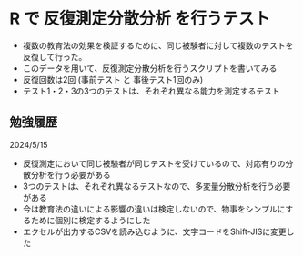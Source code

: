 
# R で 反復測定分散分析 を行うテスト
- 複数の教育法の効果を検証するために、同じ被験者に対して複数のテストを反復して行った。
- このデータを用いて、反復測定分散分析を行うスクリプトを書いてみる
- 反復回数は2回 (事前テスト と 事後テスト1回のみ)
- テスト1・2・3の3つのテストは、それぞれ異なる能力を測定するテスト

## 勉強履歴
2024/5/15
- 反復測定において同じ被験者が同じテストを受けているので、対応有りの分散分析を行う必要がある
- 3つのテストは、それぞれ異なるテストなので、多変量分散分析を行う必要がある
- 今は教育法の違いによる影響の違いは検定しないので、物事をシンプルにするために個別に検定するようにした
- エクセルが出力するCSVを読み込むように、文字コードをShift-JISに変更した